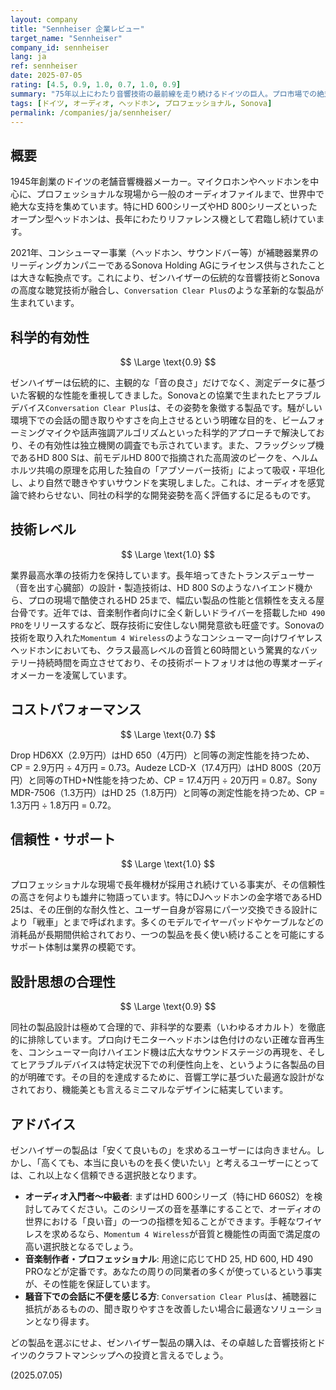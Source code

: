 ```yaml
---
layout: company
title: "Sennheiser 企業レビュー"
target_name: "Sennheiser"
company_id: sennheiser
lang: ja
ref: sennheiser
date: 2025-07-05
rating: [4.5, 0.9, 1.0, 0.7, 1.0, 0.9]
summary: "75年以上にわたり音響技術の最前線を走り続けるドイツの巨人。プロ市場での絶対的な信頼を基盤に、近年は補聴器大手Sonovaとの協業でコンシューマー事業をさらに強化。伝統的な高音質ヘッドホンから、会話を明瞭にするヒアラブルデバイスまで、その領域を拡大し続けています。価格は決して安価ではありませんが、長期的な使用を前提とすれば、その価値は他に代えがたいものがあります。"
tags: [ドイツ, オーディオ, ヘッドホン, プロフェッショナル, Sonova]
permalink: /companies/ja/sennheiser/
---
```


## 概要

1945年創業のドイツの老舗音響機器メーカー。マイクロホンやヘッドホンを中心に、プロフェッショナルな現場から一般のオーディオファイルまで、世界中で絶大な支持を集めています。特にHD 600シリーズやHD 800シリーズといったオープン型ヘッドホンは、長年にわたりリファレンス機として君臨し続けています。

2021年、コンシューマー事業（ヘッドホン、サウンドバー等）が補聴器業界のリーディングカンパニーであるSonova Holding AGにライセンス供与されたことは大きな転換点です。これにより、ゼンハイザーの伝統的な音響技術とSonovaの高度な聴覚技術が融合し、`Conversation Clear Plus`のような革新的な製品が生まれています。

## 科学的有効性

$$ \Large \text{0.9} $$

ゼンハイザーは伝統的に、主観的な「音の良さ」だけでなく、測定データに基づいた客観的な性能を重視してきました。Sonovaとの協業で生まれたヒアラブルデバイス`Conversation Clear Plus`は、その姿勢を象徴する製品です。騒がしい環境下での会話の聞き取りやすさを向上させるという明確な目的を、ビームフォーミングマイクや話声強調アルゴリズムといった科学的アプローチで解決しており、その有効性は独立機関の調査でも示されています。また、フラッグシップ機であるHD 800 Sは、前モデルHD 800で指摘された高周波のピークを、ヘルムホルツ共鳴の原理を応用した独自の「アブソーバー技術」によって吸収・平坦化し、より自然で聴きやすいサウンドを実現しました。これは、オーディオを感覚論で終わらせない、同社の科学的な開発姿勢を高く評価するに足るものです。

## 技術レベル

$$ \Large \text{1.0} $$

業界最高水準の技術力を保持しています。長年培ってきたトランスデューサー（音を出す心臓部）の設計・製造技術は、HD 800 Sのようなハイエンド機から、プロの現場で酷使されるHD 25まで、幅広い製品の性能と信頼性を支える屋台骨です。近年では、音楽制作者向けに全く新しいドライバーを搭載した`HD 490 PRO`をリリースするなど、既存技術に安住しない開発意欲も旺盛です。Sonovaの技術を取り入れた`Momentum 4 Wireless`のようなコンシューマー向けワイヤレスヘッドホンにおいても、クラス最高レベルの音質と60時間という驚異的なバッテリー持続時間を両立させており、その技術ポートフォリオは他の専業オーディオメーカーを凌駕しています。

## コストパフォーマンス

$$ \Large \text{0.7} $$

Drop HD6XX（2.9万円）はHD 650（4万円）と同等の測定性能を持つため、CP = 2.9万円 ÷ 4万円 = 0.73。Audeze LCD-X（17.4万円）はHD 800S（20万円）と同等のTHD+N性能を持つため、CP = 17.4万円 ÷ 20万円 = 0.87。Sony MDR-7506（1.3万円）はHD 25（1.8万円）と同等の測定性能を持つため、CP = 1.3万円 ÷ 1.8万円 = 0.72。

## 信頼性・サポート

$$ \Large \text{1.0} $$

プロフェッショナルな現場で長年機材が採用され続けている事実が、その信頼性の高さを何よりも雄弁に物語っています。特にDJヘッドホンの金字塔であるHD 25は、その圧倒的な耐久性と、ユーザー自身が容易にパーツ交換できる設計により「戦車」とまで呼ばれます。多くのモデルでイヤーパッドやケーブルなどの消耗品が長期間供給されており、一つの製品を長く使い続けることを可能にするサポート体制は業界の模範です。

## 設計思想の合理性

$$ \Large \text{0.9} $$

同社の製品設計は極めて合理的で、非科学的な要素（いわゆるオカルト）を徹底的に排除しています。プロ向けモニターヘッドホンは色付けのない正確な音再生を、コンシューマー向けハイエンド機は広大なサウンドステージの再現を、そしてヒアラブルデバイスは特定状況下での利便性向上を、というように各製品の目的が明確です。その目的を達成するために、音響工学に基づいた最適な設計がなされており、機能美とも言えるミニマルなデザインに結実しています。

## アドバイス

ゼンハイザーの製品は「安くて良いもの」を求めるユーザーには向きません。しかし、「高くても、本当に良いものを長く使いたい」と考えるユーザーにとっては、これ以上なく信頼できる選択肢となります。

- **オーディオ入門者〜中級者**: まずはHD 600シリーズ（特にHD 660S2）を検討してみてください。このシリーズの音を基準にすることで、オーディオの世界における「良い音」の一つの指標を知ることができます。手軽なワイヤレスを求めるなら、`Momentum 4 Wireless`が音質と機能性の両面で満足度の高い選択肢となるでしょう。
- **音楽制作者・プロフェッショナル**: 用途に応じてHD 25, HD 600, HD 490 PROなどが定番です。あなたの周りの同業者の多くが使っているという事実が、その性能を保証しています。
- **騒音下での会話に不便を感じる方**: `Conversation Clear Plus`は、補聴器に抵抗があるものの、聞き取りやすさを改善したい場合に最適なソリューションとなり得ます。

どの製品を選ぶにせよ、ゼンハイザー製品の購入は、その卓越した音響技術とドイツのクラフトマンシップへの投資と言えるでしょう。

(2025.07.05)
